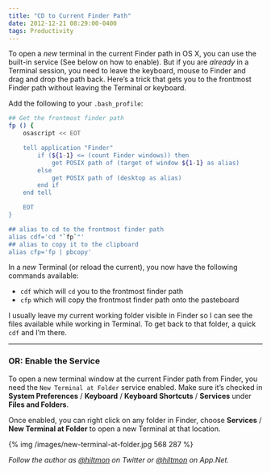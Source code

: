 ```yaml
---
title: "CD to Current Finder Path"
date: 2012-12-21 08:29:00-0400
tags: Productivity
---
```


To open a *new* terminal in the current Finder path in OS X, you can use the built-in service (See below on how to enable). But if you are *already* in a Terminal session, you need to leave the keyboard, mouse to Finder and drag and drop the path back. Here’s a trick that gets you to the frontmost Finder path without leaving the Terminal or keyboard.

Add the following to your `.bash_profile`:

``` sh
## Get the frontmost finder path
fp () {
	osascript << EOT

	tell application "Finder"
		if (${1-1} <= (count Finder windows)) then
			get POSIX path of (target of window ${1-1} as alias)
		else
			get POSIX path of (desktop as alias)
		end if
	end tell

	EOT
}

## alias to cd to the frontmost finder path
alias cdf='cd "`fp`"'
## alias to copy it to the clipboard
alias cfp='fp | pbcopy'
```

In a *new* Terminal (or reload the current), you now have the following commands available:

* `cdf` which will `cd` you to the frontmost finder path
* `cfp` which will copy the frontmost finder path onto the pasteboard

I usually leave my current working folder visible in Finder so I can see the files available while working in Terminal. To get back to that folder, a quick `cdf` and I’m there.

---

### **OR: Enable the Service**

To open a new terminal window at the current Finder path from Finder, you need the `New Terminal at Folder` service enabled. Make sure it’s checked in **System Preferences** / **Keyboard** / **Keyboard Shortcuts** / **Services** under **Files and Folders**.

Once enabled, you can right click on any folder in Finder, choose **Services** / **New Terminal at Folder** to open a new Terminal at that location.

{% img /images/new-terminal-at-folder.jpg 568 287 %}

*Follow the author as [@hiltmon](https://twitter.com/hiltmon) on Twitter or [@hiltmon](http://alpha.app.net/hiltmon) on App.Net.*
